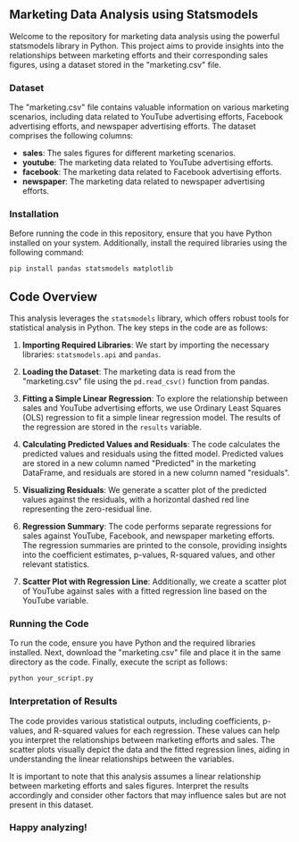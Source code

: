 ## Marketing Data Analysis using Statsmodels

Welcome to the repository for marketing data analysis using the powerful statsmodels library in Python. This project aims to provide insights into the relationships between marketing efforts and their corresponding sales figures, using a dataset stored in the "marketing.csv" file.

### Dataset
The "marketing.csv" file contains valuable information on various marketing scenarios, including data related to YouTube advertising efforts, Facebook advertising efforts, and newspaper advertising efforts. The dataset comprises the following columns:

- **sales**: The sales figures for different marketing scenarios.
- **youtube**: The marketing data related to YouTube advertising efforts.
- **facebook**: The marketing data related to Facebook advertising efforts.
- **newspaper**: The marketing data related to newspaper advertising efforts.

### Installation
Before running the code in this repository, ensure that you have Python installed on your system. Additionally, install the required libraries using the following command:

```bash
pip install pandas statsmodels matplotlib
```

## Code Overview

This analysis leverages the `statsmodels` library, which offers robust tools for statistical analysis in Python. The key steps in the code are as follows:

1. **Importing Required Libraries**: We start by importing the necessary libraries: `statsmodels.api` and `pandas`.

2. **Loading the Dataset**: The marketing data is read from the "marketing.csv" file using the `pd.read_csv()` function from pandas.

3. **Fitting a Simple Linear Regression**: To explore the relationship between sales and YouTube advertising efforts, we use Ordinary Least Squares (OLS) regression to fit a simple linear regression model. The results of the regression are stored in the `results` variable.

4. **Calculating Predicted Values and Residuals**: The code calculates the predicted values and residuals using the fitted model. Predicted values are stored in a new column named "Predicted" in the marketing DataFrame, and residuals are stored in a new column named "residuals".

5. **Visualizing Residuals**: We generate a scatter plot of the predicted values against the residuals, with a horizontal dashed red line representing the zero-residual line.

6. **Regression Summary**: The code performs separate regressions for sales against YouTube, Facebook, and newspaper marketing efforts. The regression summaries are printed to the console, providing insights into the coefficient estimates, p-values, R-squared values, and other relevant statistics.

7. **Scatter Plot with Regression Line**: Additionally, we create a scatter plot of YouTube against sales with a fitted regression line based on the YouTube variable.

### Running the Code

To run the code, ensure you have Python and the required libraries installed. Next, download the "marketing.csv" file and place it in the same directory as the code. Finally, execute the script as follows:

```bash
python your_script.py
```

### Interpretation of Results

The code provides various statistical outputs, including coefficients, p-values, and R-squared values for each regression. These values can help you interpret the relationships between marketing efforts and sales. The scatter plots visually depict the data and the fitted regression lines, aiding in understanding the linear relationships between the variables.

It is important to note that this analysis assumes a linear relationship between marketing efforts and sales figures. Interpret the results accordingly and consider other factors that may influence sales but are not present in this dataset.

### Happy analyzing!

